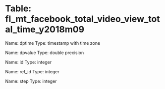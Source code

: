 Table: fl_mt_facebook_total_video_view_total_time_y2018m09
==========================================================

Name: dptime
Type: timestamp with time zone

Name: dpvalue
Type: double precision

Name: id
Type: integer

Name: ref_id
Type: integer

Name: step
Type: integer

